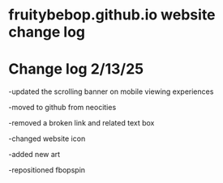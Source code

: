 # fruitybebop.github.io website change log

# Change log 2/13/25
  <p> -updated the scrolling banner on mobile viewing experiences </p>
  <p>-moved to github from neocities </p>
  <p>-removed a broken link and related text box </p>
  <p>-changed website icon</p>
  <p>-added new art</p>
  <p>-repositioned fbopspin</p>
